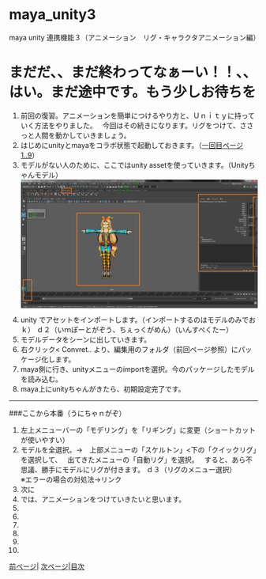 # maya_unity3
maya unity 連携機能３（アニメーション　リグ・キャラクタアニメーション編）

# まだだ、、まだ終わってなぁーい！！、、はい。まだ途中です。もう少しお待ちを
1. 前回の復習。アニメーションを簡単につけるやり方と、Ｕｎｉｔｙに持っていく方法をやりました。  
今回はその続きになります。リグをつけて、ささっと人間を動かしていきましょう。
1. はじめにunityとmayaをコラボ状態で起動しておきます。（[一回目ページ1..9](https://github.com/175B005/maya_unity)）
1. モデルがない人のために、ここではunity assetを使っていきます。（Unityちゃんモデル）
![](https://raw.githubusercontent.com/175B005/maya_unity3/master/direction10.jpg)
1. unity でアセットをインポートします。（インポートするのはモデルのみでおｋ）
ｄ２（いｍぽーとがぞう、ちぇっくがめん）（いんすぺくたー）
1. モデルデータをシーンに出していきます。
1. 右クリック< Convret.. より、編集用のフォルダ（前回ページ参照）にパッケージ化します。
1. maya側に行き、unityメニューのimportを選択。今のパッケージしたモデルを読み込む。
1. maya上にunityちゃんがきたら、初期設定完了です。
---

###ここから本番（うにちゃｎがぞ）

1. 左上メニューバーの「モデリング」を「リギング」に変更（ショートカットが使いやすい）
1. モデルを全選択。→　上部メニューの「スケルトン」<下の「クイックリグ」を選択して、  
出てきたメニューの「自動リグ」を選択。  
すると、あら不思議、勝手にモデルにリグが付きます。 
ｄ３（リグのメニュー選択）  
※エラーの場合の対処法→リンク
1. 次に
1. では、アニメーションをつけていきたいと思います。
1. 
1. 
1. 
1. 
1. 
1. 

 [前ページ](https://github.com/175B005/maya_unity2)| [次ページ](https://github.com/175B005/maya_unity4)|[目次](https://github.com/175B005/maya_unity_index)
